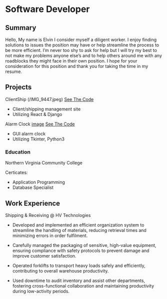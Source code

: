 # Software Developer

## Summary
Hello,
My name is Elvin I consider myself a diligent worker. I enjoy finding solutions to issues the position may
have or help streamline the process to be more efficient. I’m never too shy to ask for help but I will try
my best to not make my problems anyone else’s and to help others around me with any roadblocks they
might face in their own position. I hope for your consideration for this position and thank you for taking
the time in my resume.


## Projects 
ClientShip (/IMG_9447.jpeg)
[See The Code](https://github.com/El-Bean01/Clientship)
- Client/shipping management site
- Utilizing React & Django


Alarm Clock [image](/IMG_9448.jpeg)
[See The Code](https://github.com/El-Bean01/tkinter-alarm.git)
- GUI alarm clock
- Utilizing Tkinter, Python3


### Education
Northern Virginia 
Community College

Certicates:
- Application Programming 
- Database Specialist



## Work Experience 
Shipping & Receiving @ HV Technologies

- Developed and implemented an efficient organization system to streamline the handling of materials,
reducing retrieval times and minimizing errors in order fulfilment.

- Carefully managed the packaging of sensitive, high-value equipment, ensuring compliance with safety
protocols to prevent damage and improve customer satisfaction.

- Operated forklifts to transport heavy loads safely and efficiently, contributing to overall warehouse
productivity.

- Used downtime to audit inventory and assist other departments, fostering cross-functional collaboration
and maintaining productivity during low-activity periods.
